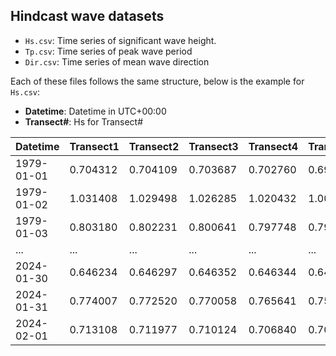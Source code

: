 ## Hindcast wave datasets
- `Hs.csv`: Time series of significant wave height. 
- `Tp.csv`: Time series of peak wave period
- `Dir.csv`: Time series of mean wave direction

Each of these files follows the same structure, below is the example for `Hs.csv`:
- **Datetime**: Datetime in UTC+00:00
- **Transect#**: Hs for Transect#

| Datetime   | Transect1  | Transect2  | Transect3  | Transect4  | Transect5  | Transect6  | Transect7  | Transect8  | Transect9  |
|------------|------------|------------|------------|------------|------------|------------|------------|------------|------------|
| 1979-01-01 | 0.704312   | 0.704109   | 0.703687   | 0.702760   | 0.699773   | 0.698333   | 0.697859   | 0.697586   | 0.696763   |
| 1979-01-02 | 1.031408   | 1.029498   | 1.026285   | 1.020432   | 1.008996   | 1.000308   | 0.996574   | 0.994609   | 0.989185   |
| 1979-01-03 | 0.803180   | 0.802231   | 0.800641   | 0.797748   | 0.791979   | 0.787674   | 0.785833   | 0.784861   | 0.782163   |
| ...        | ...        | ...        | ...        | ...        | ...        | ...        | ...        | ...        | ...        |
| 2024-01-30 | 0.646234   | 0.646297   | 0.646352   | 0.646344   | 0.645575   | 0.645097   | 0.644919   | 0.644815   | 0.644499   |
| 2024-01-31 | 0.774007   | 0.772520   | 0.770058   | 0.765641   | 0.757317   | 0.751323   | 0.748783   | 0.747441   | 0.743716   |
| 2024-02-01 | 0.713108   | 0.711977   | 0.710124   | 0.706840   | 0.700785   | 0.696568   | 0.694800   | 0.693865   | 0.691269   |
